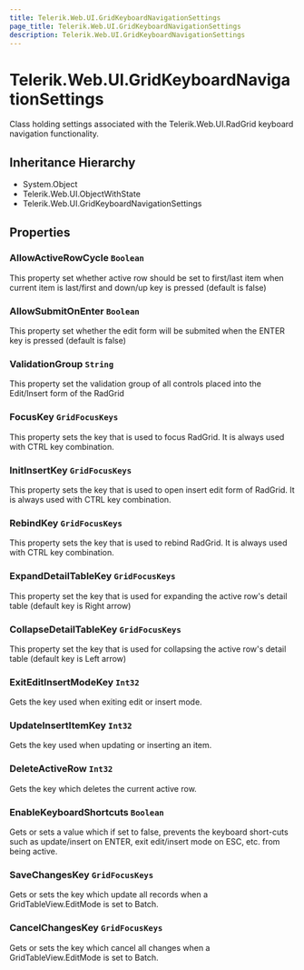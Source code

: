 ```yaml
---
title: Telerik.Web.UI.GridKeyboardNavigationSettings
page_title: Telerik.Web.UI.GridKeyboardNavigationSettings
description: Telerik.Web.UI.GridKeyboardNavigationSettings
---
```


# Telerik.Web.UI.GridKeyboardNavigationSettings

Class holding settings associated with the Telerik.Web.UI.RadGrid keyboard 
            navigation functionality.

## Inheritance Hierarchy

* System.Object
* Telerik.Web.UI.ObjectWithState
* Telerik.Web.UI.GridKeyboardNavigationSettings

## Properties

###  AllowActiveRowCycle `Boolean`

This property set whether active row should be set to first/last item when current item is last/first 
            and down/up key is pressed (default is false)

###  AllowSubmitOnEnter `Boolean`

This property set whether the edit form will be submited when the ENTER key is pressed 
            (default is false)

###  ValidationGroup `String`

This property set the validation group of all controls placed into the Edit/Insert form of the RadGrid

###  FocusKey `GridFocusKeys`

This property sets the key that is used to focus RadGrid. It is always used with CTRL key combination.

###  InitInsertKey `GridFocusKeys`

This property sets the key that is used to open insert edit form of RadGrid. It is always used with CTRL key combination.

###  RebindKey `GridFocusKeys`

This property sets the key that is used to rebind RadGrid. It is always used with CTRL key combination.

###  ExpandDetailTableKey `GridFocusKeys`

This property set the key that is used for expanding the active row's detail table
            (default key is Right arrow)

###  CollapseDetailTableKey `GridFocusKeys`

This property set the key that is used for collapsing the active row's detail table
            (default key is Left arrow)

###  ExitEditInsertModeKey `Int32`

Gets the key used when exiting edit or insert mode.

###  UpdateInsertItemKey `Int32`

Gets the key used when updating or inserting an item.

###  DeleteActiveRow `Int32`

Gets the key which deletes the current active row.

###  EnableKeyboardShortcuts `Boolean`

Gets or sets a value which if set to false, prevents the keyboard short-cuts such as update/insert on ENTER,
            exit edit/insert mode on ESC, etc. from being active.

###  SaveChangesKey `GridFocusKeys`

Gets or sets the key which update all records when a GridTableView.EditMode is set to Batch.

###  CancelChangesKey `GridFocusKeys`

Gets or sets the key which cancel all changes when a GridTableView.EditMode is set to Batch.

